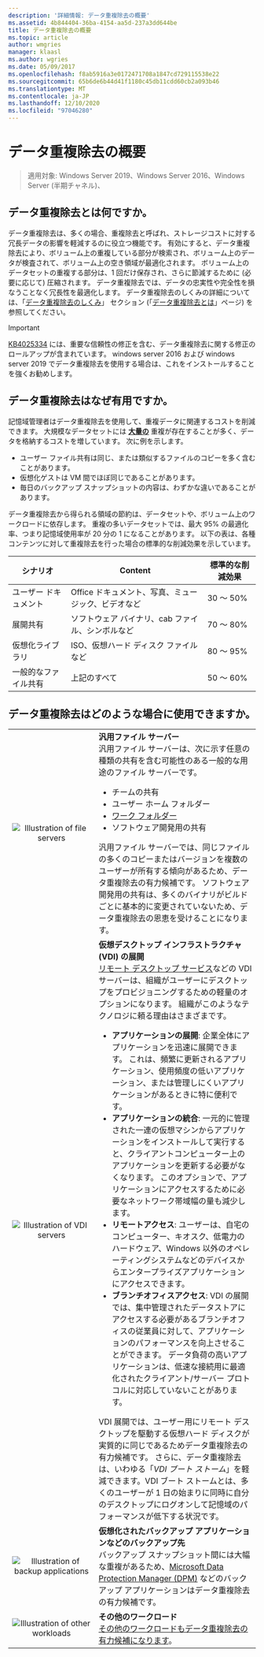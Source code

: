 ```yaml
---
description: '詳細情報: データ重複除去の概要'
ms.assetid: 4b844404-36ba-4154-aa5d-237a3dd644be
title: データ重複除去の概要
ms.topic: article
author: wmgries
manager: klaasl
ms.author: wgries
ms.date: 05/09/2017
ms.openlocfilehash: f8ab5916a3e0172471708a1847cd729115538e22
ms.sourcegitcommit: 65b6de6b44d41f1180c45db11cdd60cb2a093b46
ms.translationtype: MT
ms.contentlocale: ja-JP
ms.lasthandoff: 12/10/2020
ms.locfileid: "97046280"
---
```

# <a name="data-deduplication-overview"></a>データ重複除去の概要

> 適用対象: Windows Server 2019、Windows Server 2016、Windows Server (半期チャネル)、

## <a name="what-is-data-deduplication"></a><a name="what-is-dedup"></a>データ重複除去とは何ですか。

データ重複除去は、多くの場合、重複除去と呼ばれ、ストレージコストに対する冗長データの影響を軽減するのに役立つ機能です。 有効にすると、データ重複除去により、ボリューム上の重複している部分が検索され、ボリューム上のデータが検査されて、ボリューム上の空き領域が最適化されます。 ボリューム上のデータセットの重複する部分は、1 回だけ保存され、さらに節減するために (必要に応じて) 圧縮されます。 データ重複除去では、データの忠実性や完全性を損なうことなく冗長性を最適化します。 データ重複除去のしくみの詳細については、「[データ重複除去のしくみ](understand.md#how-does-dedup-work)」 セクション (「[データ重複除去とは](understand.md)」ページ) を参照してください。

> [!Important]
> [KB4025334](https://support.microsoft.com/kb/4025334) には、重要な信頼性の修正を含む、データ重複除去に関する修正のロールアップが含まれています。 windows server 2016 および windows server 2019 でデータ重複除去を使用する場合は、これをインストールすることを強くお勧めします。

## <a name="why-is-data-deduplication-useful"></a><a name="why-is-dedup-useful"></a>データ重複除去はなぜ有用ですか。

記憶域管理者はデータ重複除去を使用して、重複データに関連するコストを削減できます。 大規模なデータセットには **<u>大量の</u>** 重複が存在することが多く、データを格納するコストを増しています。 次に例を示します。

- ユーザー ファイル共有は同じ、または類似するファイルのコピーを多く含むことがあります。
- 仮想化ゲストは VM 間でほぼ同じであることがあります。
- 毎日のバックアップ スナップショットの内容は、わずかな違いであることがあります。

データ重複除去から得られる領域の節約は、データセットや、ボリューム上のワークロードに依存します。 重複の多いデータセットでは、最大 95% の最適化率、つまり記憶域使用率が 20 分の 1 になることがあります。 以下の表は、各種コンテンツに対して重複除去を行った場合の標準的な削減効果を示しています。

| シナリオ       | Content                                        | 標準的な削減効果 |
|----------------|------------------------------------------------|-----------------------|
| ユーザー ドキュメント | Office ドキュメント、写真、ミュージック、ビデオなど  | 30 ～ 50%                |
| 展開共有 | ソフトウェア バイナリ、cab ファイル、シンボルなど | 70 ～ 80%                |
| 仮想化ライブラリ | ISO、仮想ハード ディスク ファイルなど  | 80 ～ 95%                |
| 一般的なファイル共有 | 上記のすべて                           | 50 ～ 60%                |

## <a name="when-can-data-deduplication-be-used"></a><a id="when-can-dedup-be-used"></a>データ重複除去はどのような場合に使用できますか。
<table>
    <tbody>
        <tr>
            <td style="text-align:center;min-width:150px;vertical-align:center;"><img src="media/overview-clustered-gpfs.png" alt="Illustration of file servers" /></td>
            <td style="vertical-align:top">
                <b>汎用ファイル サーバー</b><br />
汎用ファイル サーバーは、次に示す任意の種類の共有を含む可能性のある一般的な用途のファイル サーバーです。 <ul>
                    <li>チームの共有</li>
                    <li>ユーザー ホーム フォルダー</li>
                    <li><a href="/previous-versions/windows/it-pro/windows-server-2012-R2-and-2012/dn265974(v=ws.11)">ワーク フォルダー</a></li>
                    <li>ソフトウェア開発用の共有</li>
                </ul>
汎用ファイル サーバーでは、同じファイルの多くのコピーまたはバージョンを複数のユーザーが所有する傾向があるため、データ重複除去の有力候補です。 ソフトウェア開発用の共有は、多くのバイナリがビルドごとに基本的に変更されていないため、データ重複除去の恩恵を受けることになります。
            </td>
        </tr>
        <tr>
            <td style="text-align:center;min-width:150px;vertical-align:center;"><img src="media/overview-vdi.png" alt="Illustration of VDI servers" /></td>
            <td style="vertical-align:top">
                <b>仮想デスクトップ インフラストラクチャ (VDI) の展開</b><br />
<a href="/previous-versions/windows/it-pro/windows-server-2008-R2-and-2008/cc725560(v=ws.11)">リモート デスクトップ サービス</a>などの VDI サーバーは、組織がユーザーにデスクトップをプロビジョニングするための軽量のオプションになります。 組織がこのようなテクノロジに頼る理由はさまざまです。 <ul>
                    <li><b>アプリケーションの展開</b>: 企業全体にアプリケーションを迅速に展開できます。 これは、頻繁に更新されるアプリケーション、使用頻度の低いアプリケーション、または管理しにくいアプリケーションがあるときに特に便利です。</li>
                    <li><b>アプリケーションの統合</b>: 一元的に管理された一連の仮想マシンからアプリケーションをインストールして実行すると、クライアントコンピューター上のアプリケーションを更新する必要がなくなります。 このオプションで、アプリケーションにアクセスするために必要なネットワーク帯域幅の量も減少します。</li>
                    <li><b>リモートアクセス</b>: ユーザーは、自宅のコンピューター、キオスク、低電力のハードウェア、Windows 以外のオペレーティングシステムなどのデバイスからエンタープライズアプリケーションにアクセスできます。</li>
                    <li><b>ブランチオフィスアクセス</b>: VDI の展開では、集中管理されたデータストアにアクセスする必要があるブランチオフィスの従業員に対して、アプリケーションのパフォーマンスを向上させることができます。 データ負荷の高いアプリケーションは、低速な接続用に最適化されたクライアント/サーバー プロトコルに対応していないことがあります。</li>
                </ul>
VDI 展開では、ユーザー用にリモート デスクトップを駆動する仮想ハード ディスクが実質的に同じであるためデータ重複除去の有力候補です。 さらに、データ重複除去は、いわゆる「<em>VDI ブート ストーム</em>」を軽減できます。VDI ブート ストームとは、多くのユーザーが 1 日の始まりに同時に自分のデスクトップにログオンして記憶域のパフォーマンスが低下する状況です。
            </td>
        </tr>
        <tr>
            <td style="text-align:center;min-width:150px;vertical-align:center;"><img src="media/overview-backup.png" alt="Illustration of backup applications" /></td>
            <td style="vertical-align:top">
                <b>仮想化されたバックアップ アプリケーションなどのバックアップ先</b><br />
バックアップ スナップショット間には大幅な重複があるため、<a href="/previous-versions/system-center/system-center-2012-R2/hh758173(v=sc.12)">Microsoft Data Protection Manager (DPM)</a> などのバックアップ アプリケーションはデータ重複除去の有力候補です。
            </td>
        </tr>
        <tr>
            <td style="text-align:center;min-width:150px;vertical-align:center;"><img src="media/overview-other.png" alt="Illustration of other workloads" /></td>
            <td style="vertical-align:top">
                <b>その他のワークロード</b><br />
                <a href="install-enable.md#enable-dedup-candidate-workloads" data-raw-source="[Other workloads may also be excellent candidates for Data Deduplication](install-enable.md#enable-dedup-candidate-workloads)">その他のワークロードもデータ重複除去の有力候補になります</a>。
            </td>
        </tr>
    </tbody>
</table>
